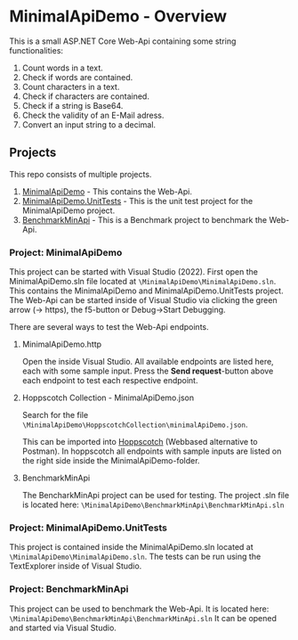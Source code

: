 # MinimalApiDemo - Overview

This is a small ASP.NET Core Web-Api containing some string functionalities:

1. Count words in a text.
2. Check if words are contained.
3. Count characters in a text.
4. Check if characters are contained.
5. Check if a string is Base64.
6. Check the validity of an E-Mail adress.
7. Convert an input string to a decimal.

## Projects

This repo consists of multiple projects.

1. [MinimalApiDemo](#project-minimalapidemo) - This contains the Web-Api.
2. [MinimalApiDemo.UnitTests](#project-minimalapidemounittests) - This is the unit test project for the MinimalApiDemo project.
3. [BenchmarkMinApi](#project-benchmarkminapi) - This is a Benchmark project to benchmark the Web-Api.

### Project: MinimalApiDemo

This project can be started with Visual Studio (2022). First open the MinimalApiDemo.sln file located at `\MinimalApiDemo\MinimalApiDemo.sln`. This contains the MinimalApiDemo and MinimalApiDemo.UnitTests project. The Web-Api can be started inside of Visual Studio via clicking the green arrow (-> https), the f5-button or Debug->Start Debugging.

There are several ways to test the Web-Api endpoints.

1. MinimalApiDemo.http

    Open the inside Visual Studio. All available endpoints are listed here, each with some sample input. Press the **Send request**-button above each endpoint to test each respective endpoint.

2. Hoppscotch Collection - MinimalApiDemo.json

    Search for the file `\MinimalApiDemo\HoppscotchCollection\minimalApiDemo.json`.

    This can be imported into [Hoppscotch](https://hoppscotch.io/) (Webbased alternative to Postman). In hoppscotch all endpoints with sample inputs are listed on the right side inside the MinimalApiDemo-folder.

3. BenchmarkMinApi

    The BencharkMinApi project can be used for testing. The project .sln file is located here: `\MinimalApiDemo\BenchmarkMinApi\BenchmarkMinApi.sln`

### Project: MinimalApiDemo.UnitTests

This project is contained inside the MinimalApiDemo.sln located at `\MinimalApiDemo\MinimalApiDemo.sln`. The tests can be run using the TextExplorer inside of Visual Studio.

### Project: BenchmarkMinApi

This project can be used to benchmark the Web-Api. It is located here: `\MinimalApiDemo\BenchmarkMinApi\BenchmarkMinApi.sln`
It can be opened and started via Visual Studio.

